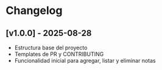 # Changelog

## [v1.0.0] - 2025-08-28
- Estructura base del proyecto
- Templates de PR y CONTRIBUTING
- Funcionalidad inicial para agregar, listar y eliminar notas